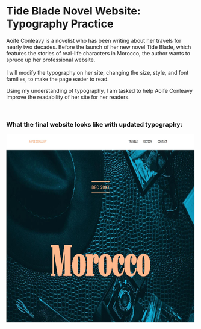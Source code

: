 
<h1>Tide Blade Novel Website: Typography Practice</h1>
<p>
Aoife Conleavy is a novelist who has been writing about her travels for nearly two decades. Before the launch of her new novel Tide Blade, which features the stories of real-life characters in Morocco, the author wants to spruce up her professional website. <br>
<br>I will modify the typography on her site, changing the size, style, and font families, to make the page easier to read.

Using my understanding of typography, I am tasked to help Aoife Conleavy improve the readability of her site for her readers.
</p>
<br>
<h3>What the final website looks like with updated typography:</h3>
<img src="tidebladeone.jpg" alt="" height="500px" width="500px">

